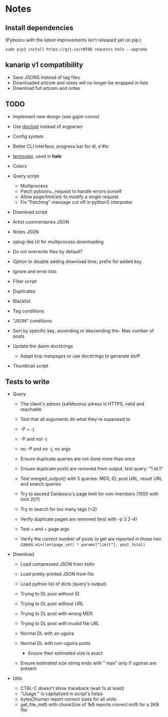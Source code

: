 # Notes

## Install dependencies

(Pybooru with the latest improvements isn't released yet on pip.)

    sudo pip3 install https://git.io/vNT0B requests halo --upgrade

## kanarip v1 compatibility

- Save JSONS instead of tag files
- Downloaded artcom and notes will no longer be wrapped in lists
- Download full artcom and notes

## TODO

- Implement new design (see gajim convo)
- Use [doctopt](https://docopt.readthedocs.io/en/latest/) instead of argparser
- Config system
- Better CLI interface, progress bar for dl, e'#tc
- [termcolor](https://pypi.python.org/pypi/termcolor), used in **halo**

- Colors

- Query script
  - Multiprocess
  - Patch pybooru.\_request to handle errors ourself
  - Allow page/limit/etc to modify a single request
  - Fix "Fetching" message cut off in python3 interpreter

- Download script
- Artist commentaries JSON
- Notes JSON
- zplug-like UI for multiprocess downloading
- Do not overwrite files by default?
- Option to disable adding download time, <progName> prefix for added key

- Ignore and error lists

- Filter script
- Duplicates
- Blacklist
- Tag conditions
- "JSON" conditions
- Sort by specific key, ascending or descending
the- Max number of posts

- Update the damn docstrings
  - Adapt krip manpages or use docstrings to generate stuff

- Thumbnail script

## Tests to write

- Query
  - The client's adress (safebooru) adress is HTTPS, valid and reachable

  - Test that all arguments do what they're supposed to
  - -P + -j
  - -P and not -j
  - no -P and no -j, no args

  - Ensure duplicate queries are not done more than once
  - Ensure duplicate posts are removed from output, test query: "1 id:1"
  - Test merged_output() with 5 queries:
    MD5, ID, post URL, result URL and search queries
  - Try to exceed Danbooru's page limit for non-members (1000 with limit 20?)
  - Try to search for too many tags (>2)

  - Verify duplicate pages are removed (test with -p 3 2-4)
  - Test <nbr>+ and +<nbr> page args
  - Verify the correct number of posts to get are reported in those two cases:
    `min(len(page_set) * params["limit"], post_total)`

- Download
  - Load compressed JSON from stdin
  - Load pretty-printed JSON from file
  - Load python list of dicts (query's output)

  - Trying to DL post without ID
  - Trying to DL post without URL
  - Trying to DL post with wrong MD5
  - Trying to DL post with invalid file URL

  - Normal DL with an ugoira
  - Normal DL with <process number> non-ugoira posts
    - Ensure their estimated size is exact
  - Ensure estimated size string ends with " max" only if ugoiras are present

- Utils
  - CTRL-C doesn't show traceback (wait 1s at least)
  - "Usage:" is capitalized in script's helps
  - bytes2human report correct sizes for all units
  - get_file_md5 with chunkSize of 1kB reports correct md5 for a 2KB file
